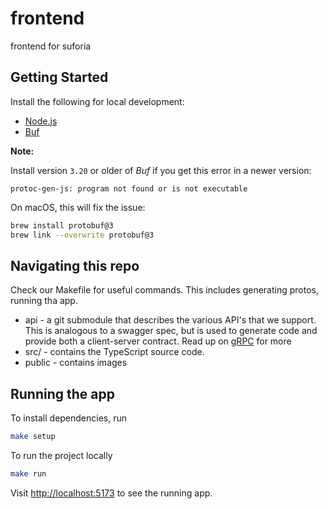 # frontend

frontend for suforia

## Getting Started

Install the following for local development:

- [Node.js](https://nodejs.org/en/download/)
- [Buf](https://docs.buf.build/installation)

**Note:**

Install version `3.20` or older of *Buf* if you get this error in a newer version:

```
protoc-gen-js: program not found or is not executable
```

On macOS, this will fix the issue:

```zsh
brew install protobuf@3
brew link --overwrite protobuf@3
```

## Navigating this repo

Check our Makefile for useful commands. This includes generating protos, running tha app.

* api - a git submodule that describes the various API's that we support. This is analogous to a swagger spec, but is used to generate code and provide both a client-server contract. Read up on [gRPC](https://grpc.io/) for more
* src/ - contains the TypeScript source code.
* public - contains images

## Running the app

To install dependencies, run

```bash
make setup
```

To run the project locally

```bash
make run
```

Visit [http://localhost:5173](http://localhost:5173) to see the running app.
